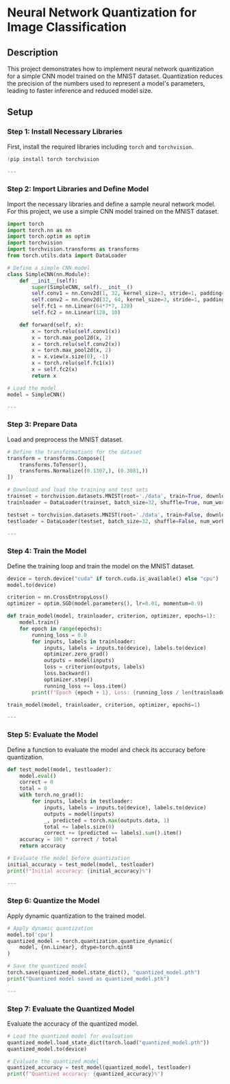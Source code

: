 # Neural Network Quantization for Image Classification

## Description
This project demonstrates how to implement neural network quantization for a simple CNN model trained on the MNIST dataset. Quantization reduces the precision of the numbers used to represent a model's parameters, leading to faster inference and reduced model size.

## Setup

### Step 1: Install Necessary Libraries
First, install the required libraries including `torch` and `torchvision`.

```python
!pip install torch torchvision

---

```
### Step 2: Import Libraries and Define Model
Import the necessary libraries and define a sample neural network model. For this project, we use a simple CNN model trained on the MNIST dataset.

```python
import torch
import torch.nn as nn
import torch.optim as optim
import torchvision
import torchvision.transforms as transforms
from torch.utils.data import DataLoader

# Define a simple CNN model
class SimpleCNN(nn.Module):
    def __init__(self):
        super(SimpleCNN, self).__init__()
        self.conv1 = nn.Conv2d(1, 32, kernel_size=3, stride=1, padding=1)
        self.conv2 = nn.Conv2d(32, 64, kernel_size=3, stride=1, padding=1)
        self.fc1 = nn.Linear(64*7*7, 128)
        self.fc2 = nn.Linear(128, 10)

    def forward(self, x):
        x = torch.relu(self.conv1(x))
        x = torch.max_pool2d(x, 2)
        x = torch.relu(self.conv2(x))
        x = torch.max_pool2d(x, 2)
        x = x.view(x.size(0), -1)
        x = torch.relu(self.fc1(x))
        x = self.fc2(x)
        return x

# Load the model
model = SimpleCNN()

---

```
### Step 3: Prepare Data
Load and preprocess the MNIST dataset.

```python
# Define the transformations for the dataset
transform = transforms.Compose([
    transforms.ToTensor(),
    transforms.Normalize((0.1307,), (0.3081,))
])

# Download and load the training and test sets
trainset = torchvision.datasets.MNIST(root='./data', train=True, download=True, transform=transform)
trainloader = DataLoader(trainset, batch_size=32, shuffle=True, num_workers=2)

testset = torchvision.datasets.MNIST(root='./data', train=False, download=True, transform=transform)
testloader = DataLoader(testset, batch_size=32, shuffle=False, num_workers=2)

---

```
### Step 4: Train the Model
Define the training loop and train the model on the MNIST dataset.

```python
device = torch.device("cuda" if torch.cuda.is_available() else "cpu")
model.to(device)

criterion = nn.CrossEntropyLoss()
optimizer = optim.SGD(model.parameters(), lr=0.01, momentum=0.9)

def train_model(model, trainloader, criterion, optimizer, epochs=1):
    model.train()
    for epoch in range(epochs):
        running_loss = 0.0
        for inputs, labels in trainloader:
            inputs, labels = inputs.to(device), labels.to(device)
            optimizer.zero_grad()
            outputs = model(inputs)
            loss = criterion(outputs, labels)
            loss.backward()
            optimizer.step()
            running_loss += loss.item()
        print(f"Epoch {epoch + 1}, Loss: {running_loss / len(trainloader)}")

train_model(model, trainloader, criterion, optimizer, epochs=1)

---

```
### Step 5: Evaluate the Model
Define a function to evaluate the model and check its accuracy before quantization.

```python
def test_model(model, testloader):
    model.eval()
    correct = 0
    total = 0
    with torch.no_grad():
        for inputs, labels in testloader:
            inputs, labels = inputs.to(device), labels.to(device)
            outputs = model(inputs)
            _, predicted = torch.max(outputs.data, 1)
            total += labels.size(0)
            correct += (predicted == labels).sum().item()
    accuracy = 100 * correct / total
    return accuracy

# Evaluate the model before quantization
initial_accuracy = test_model(model, testloader)
print(f"Initial accuracy: {initial_accuracy}%")

---

```
### Step 6: Quantize the Model
Apply dynamic quantization to the trained model.

```python
# Apply dynamic quantization
model.to('cpu')
quantized_model = torch.quantization.quantize_dynamic(
    model, {nn.Linear}, dtype=torch.qint8
)

# Save the quantized model
torch.save(quantized_model.state_dict(), "quantized_model.pth")
print("Quantized model saved as quantized_model.pth")

---

```
### Step 7: Evaluate the Quantized Model
Evaluate the accuracy of the quantized model.

```python
# Load the quantized model for evaluation
quantized_model.load_state_dict(torch.load("quantized_model.pth"))
quantized_model.to(device)

# Evaluate the quantized model
quantized_accuracy = test_model(quantized_model, testloader)
print(f"Quantized accuracy: {quantized_accuracy}%")

